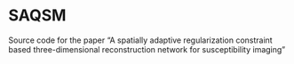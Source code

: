 # SAQSM
Source code for the paper “A spatially adaptive regularization constraint based three-dimensional reconstruction network for susceptibility imaging”
